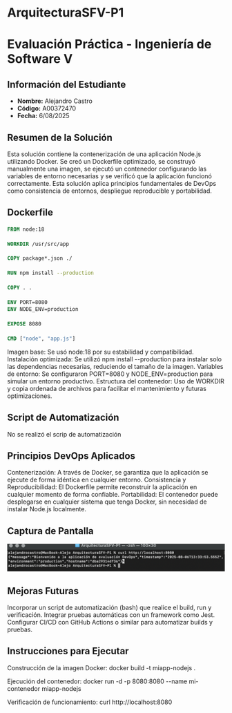 # ArquitecturaSFV-P1

# Evaluación Práctica - Ingeniería de Software V

## Información del Estudiante
- **Nombre:** Alejandro Castro
- **Código:** A00372470
- **Fecha:** 6/08/2025

## Resumen de la Solución
Esta solución contiene la contenerización de una aplicación Node.js utilizando Docker. Se creó un Dockerfile optimizado, se construyó manualmente una imagen, se ejecutó un contenedor configurando las variables de entorno necesarias y se verificó que la aplicación funcionó correctamente. Esta solución aplica principios fundamentales de DevOps como consistencia de entornos, despliegue reproducible y portabilidad.

## Dockerfile
```dockerfile
FROM node:18

WORKDIR /usr/src/app

COPY package*.json ./

RUN npm install --production

COPY . .

ENV PORT=8080
ENV NODE_ENV=production

EXPOSE 8080

CMD ["node", "app.js"]
```
Imagen base: Se usó node:18 por su estabilidad y compatibilidad.
Instalación optimizada: Se utilizó npm install --production para instalar solo las dependencias necesarias, reduciendo el tamaño de la imagen.
Variables de entorno: Se configuraron PORT=8080 y NODE_ENV=production para simular un entorno productivo.
Estructura del contenedor: Uso de WORKDIR y copia ordenada de archivos para facilitar el mantenimiento y futuras optimizaciones.

## Script de Automatización
No se realizó el scrip de automatización

## Principios DevOps Aplicados
Contenerización: A través de Docker, se garantiza que la aplicación se ejecute de forma idéntica en cualquier entorno.
Consistencia y Reproducibilidad: El Dockerfile permite reconstruir la aplicación en cualquier momento de forma confiable.
Portabilidad: El contenedor puede desplegarse en cualquier sistema que tenga Docker, sin necesidad de instalar Node.js localmente.

## Captura de Pantalla
![Image](https://github.com/AIejoCastro/ArquitecturaSFV-P1/blob/main/image.png)

## Mejoras Futuras
Incorporar un script de automatización (bash) que realice el build, run y verificación.
Integrar pruebas automáticas con un framework como Jest.
Configurar CI/CD con GitHub Actions o similar para automatizar builds y pruebas.

## Instrucciones para Ejecutar
Construcción de la imagen Docker:
docker build -t miapp-nodejs .

Ejecución del contenedor:
docker run -d -p 8080:8080 --name mi-contenedor miapp-nodejs

Verificación de funcionamiento:
curl http://localhost:8080


